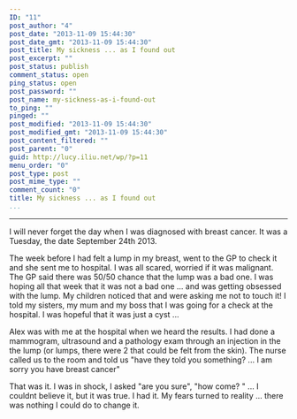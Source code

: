 ```yaml
---
ID: "11"
post_author: "4"
post_date: "2013-11-09 15:44:30"
post_date_gmt: "2013-11-09 15:44:30"
post_title: My sickness ... as I found out
post_excerpt: ""
post_status: publish
comment_status: open
ping_status: open
post_password: ""
post_name: my-sickness-as-i-found-out
to_ping: ""
pinged: ""
post_modified: "2013-11-09 15:44:30"
post_modified_gmt: "2013-11-09 15:44:30"
post_content_filtered: ""
post_parent: "0"
guid: http://lucy.iliu.net/wp/?p=11
menu_order: "0"
post_type: post
post_mime_type: ""
comment_count: "0"
title: My sickness ... as I found out
...
```

---

I will never forget the day when I was diagnosed with breast cancer. It was a Tuesday, the date September 24th 2013.

The week before I had felt a lump in my breast, went to the GP to check it and she sent me to hospital. I was all scared, worried if it was malignant. The GP said there was 50/50 chance that the lump was a bad one. I was hoping all that week that it was not a bad one ... and was getting obsessed with the lump. My children noticed that and were asking me not to touch it! I told my sisters, my mum and my boss that I was going for a check at the hospital. I was hopeful that it was just a cyst ...

Alex was with me at the hospital when we heard the results. I had done a mammogram, ultrasound and a pathology exam through an injection in the the lump (or lumps, there were 2 that could be felt from the skin). The nurse called us to the room and told us "have they told you something? ... I am sorry you have breast cancer"

That was it. I was in shock, I asked "are you sure", "how come? " ... I couldnt believe it, but it was true. I had it. My fears turned to reality ... there was nothing I could do to change it.
